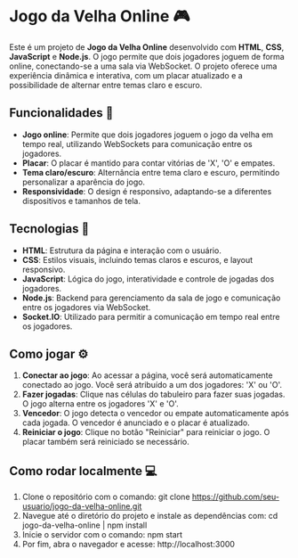 # Jogo da Velha Online 🎮

Este é um projeto de **Jogo da Velha Online** desenvolvido com **HTML**, **CSS**, **JavaScript** e **Node.js**. O jogo permite que dois jogadores joguem de forma online, conectando-se a uma sala via WebSocket. O projeto oferece uma experiência dinâmica e interativa, com um placar atualizado e a possibilidade de alternar entre temas claro e escuro.

## Funcionalidades 🌟

- **Jogo online**: Permite que dois jogadores joguem o jogo da velha em tempo real, utilizando WebSockets para comunicação entre os jogadores.
- **Placar**: O placar é mantido para contar vitórias de 'X', 'O' e empates.
- **Tema claro/escuro**: Alternância entre tema claro e escuro, permitindo personalizar a aparência do jogo.
- **Responsividade**: O design é responsivo, adaptando-se a diferentes dispositivos e tamanhos de tela.

## Tecnologias 🚀

- **HTML**: Estrutura da página e interação com o usuário.
- **CSS**: Estilos visuais, incluindo temas claros e escuros, e layout responsivo.
- **JavaScript**: Lógica do jogo, interatividade e controle de jogadas dos jogadores.
- **Node.js**: Backend para gerenciamento da sala de jogo e comunicação entre os jogadores via WebSocket.
- **Socket.IO**: Utilizado para permitir a comunicação em tempo real entre os jogadores.

## Como jogar ⚙️

1. **Conectar ao jogo**: Ao acessar a página, você será automaticamente conectado ao jogo. Você será atribuído a um dos jogadores: 'X' ou 'O'.
2. **Fazer jogadas**: Clique nas células do tabuleiro para fazer suas jogadas. O jogo alterna entre os jogadores 'X' e 'O'. 
3. **Vencedor**: O jogo detecta o vencedor ou empate automaticamente após cada jogada. O vencedor é anunciado e o placar é atualizado.
4. **Reiniciar o jogo**: Clique no botão "Reiniciar" para reiniciar o jogo. O placar também será reiniciado se necessário.

## Como rodar localmente 💻

1. Clone o repositório com o comando: git clone https://github.com/seu-usuario/jogo-da-velha-online.git
2.  Navegue até o diretório do projeto e instale as dependências com: cd jogo-da-velha-online | npm install
3. Inicie o servidor com o comando: npm start
4. Por fim, abra o navegador e acesse: http://localhost:3000
